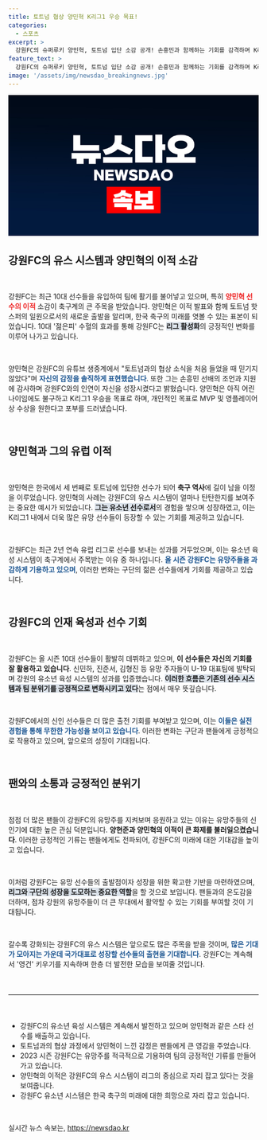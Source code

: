 ```yaml
---
title: 토트넘 협상 양민혁 K리그1 우승 목표!
categories:
  - 스포츠
excerpt: >
  강원FC의 슈퍼루키 양민혁, 토트넘 입단 소감 공개! 손흥민과 함께하는 기회를 감격하며 K리그1 우승에 도전하겠다고 포부 전해. 강원FC의 유소년 시스템이 주목받는 가운데, 또 다른 Star가 탄생할지 기대가 고조된다!
feature_text: >
  강원FC의 슈퍼루키 양민혁, 토트넘 입단 소감 공개! 손흥민과 함께하는 기회를 감격하며 K리그1 우승에 도전하겠다고 포부 전해. 강원FC의 유소년 시스템이 주목받는 가운데, 또 다른 Star가 탄생할지 기대가 고조된다!
image: '/assets/img/newsdao_breakingnews.jpg'
---
```


<p><img src="/assets/img/newsdao_breakingnews.jpg" alt="ontimetimes 속보" /></p>

<h2 data-ke-size="size26">강원FC의 유스 시스템과 양민혁의 이적 소감</h2>

<p data-ke-size="size16">&nbsp;</p>

<p>강원FC는 최근 10대 선수들을 유입하여 팀에 활기를 불어넣고 있으며, 특히 <b><span style="color: #ee2323;">양민혁 선수의 이적</span></b> 소감이 축구계의 큰 주목을 받았습니다. 양민혁은 이적 발표와 함께 토트넘 핫스퍼의 일원으로서의 새로운 출발을 알리며, 한국 축구의 미래를 엿볼 수 있는 표본이 되었습니다. 10대 '젊은피' 수혈의 효과를 통해 강원FC는 <b><span style="background-color: #21538527;">리그 활성화</span></b>의 긍정적인 변화를 이루어 나가고 있습니다. </p>

<p data-ke-size="size16">&nbsp;</p>

<p>양민혁은 강원FC의 유튜브 생중계에서 "토트넘과의 협상 소식을 처음 들었을 때 믿기지 않았다"며 <b><span style="color: #1a5490;">자신의 감정을 솔직하게 표현했습니다</span></b>. 또한 그는 손흥민 선배의 조언과 지원에 감사하며 강원FC와의 인연이 자신을 성장시켰다고 밝혔습니다. 양민혁은 아직 어린 나이임에도 불구하고 K리그1 우승을 목표로 하며, 개인적인 목표로 MVP 및 영플레이어 상 수상을 원한다고 포부를 드러냈습니다.</p>

<p data-ke-size="size16">&nbsp;</p>

<h2 data-ke-size="size26">양민혁과 그의 유럽 이적</h2>

<p data-ke-size="size16">&nbsp;</p>

<p>양민혁은 한국에서 세 번째로 토트넘에 입단한 선수가 되어 <b><span style="ee2323;">축구 역사</span></b>에 길이 남을 이정을 이루었습니다. 양민혁의 사례는 강원FC의 유스 시스템이 얼마나 탄탄한지를 보여주는 중요한 예시가 되었습니다. <b><span style="background-color: #21538527;">그는 유소년 선수로서</span></b>의 경험을 쌓으며 성장하였고, 이는 K리그1 내에서 더욱 많은 유망 선수들이 등장할 수 있는 기회를 제공하고 있습니다.</p>

<p data-ke-size="size16">&nbsp;</p>

<p>강원FC는 최근 2년 연속 유럽 리그로 선수를 보내는 성과를 거두었으며, 이는 유소년 육성 시스템이 축구계에서 주목받는 이유 중 하나입니다. <b><span style="color: #1a5490;">올 시즌 강원FC는 유망주들을 과감하게 기용하고 있으며</span></b>, 이러한 변화는 구단의 젊은 선수들에게 기회를 제공하고 있습니다.</p>

<p data-ke-size="size16">&nbsp;</p>

<h2 data-ke-size="size26">강원FC의 인재 육성과 선수 기회</h2>

<p data-ke-size="size16">&nbsp;</p>

<p>강원FC는 올 시즌 10대 선수들이 활발히 데뷔하고 있으며, <b><span style="ee2323;">이 선수들은 자신의 기회를 잘 활용하고 있습니다</span></b>. 신민하, 진준서, 김형진 등 유망 주자들이 U-19 대표팀에 발탁되며 강원의 유소년 육성 시스템의 성과를 입증했습니다. <b><span style="background-color: #21538527;">이러한 흐름은 기존의 선수 시스템과 팀 분위기를 긍정적으로 변화시키고 있다</span></b>는 점에서 매우 뜻깊습니다.</p>

<p data-ke-size="size16">&nbsp;</p>

<p>강원FC에서의 신인 선수들은 더 많은 출전 기회를 부여받고 있으며, 이는 <b><span style="color: #1a5490;">이들은 실전 경험을 통해 무한한 가능성을 보이고 있습니다</span></b>. 이러한 변화는 구단과 팬들에게 긍정적으로 작용하고 있으며, 앞으로의 성장이 기대됩니다. </p>

<p data-ke-size="size16">&nbsp;</p>

<h2 data-ke-size="size26">팬와의 소통과 긍정적인 분위기</h2>

<p data-ke-size="size16">&nbsp;</p>

<p>점점 더 많은 팬들이 강원FC의 유망주를 지켜보며 응원하고 있는 이유는 유망주들의 신인기에 대한 높은 관심 덕분입니다. <b><span style="ee2323;">양현준과 양민혁의 이적이 큰 화제를 불러일으켰습니다</span></b>. 이러한 긍정적인 기류는 팬들에게도 전파되어, 강원FC의 미래에 대한 기대감을 높이고 있습니다.</p>

<p data-ke-size="size16">&nbsp;</p>

<p>이처럼 강원FC는 유망 선수들의 출발점이자 성장을 위한 확고한 기반을 마련하였으며, <b><span style="background-color: #21538527;">리그와 구단의 성장을 도모하는 중요한 역할</span></b>을 할 것으로 보입니다. 팬들과의 온도감을 더하며, 점차 강원의 유망주들이 더 큰 무대에서 활약할 수 있는 기회를 부여할 것이 기대됩니다.</p>

<p data-ke-size="size16">&nbsp;</p>

<p>갈수록 강화되는 강원FC의 유스 시스템은 앞으로도 많은 주목을 받을 것이며, <b><span style="color: #1a5490;">많은 기대가 모아지는 가운데 국가대표로 성장할 선수들의 출현을 기대합니다</span></b>. 강원FC는 계속해서 '영건' 키우기를 지속하며 한층 더 발전한 모습을 보여줄 것입니다.</p>

<p data-ke-size="size16">&nbsp;</p>

<hr style="border: 0; border-top: 1px solid #ccc; margin: 20px 0;" />

<p data-ke-size="size16">&nbsp;</p>

<ul>
<li>강원FC의 유소년 육성 시스템은 계속해서 발전하고 있으며 양민혁과 같은 스타 선수를 배출하고 있습니다.</li>
<li>토트넘과의 협상 과정에서 양민혁이 느낀 감정은 팬들에게 큰 영감을 주었습니다.</li>
<li>2023 시즌 강원FC는 유망주를 적극적으로 기용하여 팀의 긍정적인 기류를 만들어가고 있습니다.</li>
<li>양민혁의 이적은 강원FC의 유스 시스템이 리그의 중심으로 자리 잡고 있다는 것을 보여줍니다.</li>
<li>강원FC 유소년 시스템은 한국 축구의 미래에 대한 희망으로 자리 잡고 있습니다.</li>
</ul>

<p data-ke-size="size16">&nbsp;</p>
실시간 뉴스 속보는, <a href="https://newsdao.kr" rel="dofollow">https://newsdao.kr</a>


